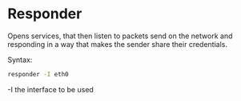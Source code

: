 # Responder

Opens services, that then listen to packets send on the network and responding in a way that makes the sender share their credentials.

Syntax:
```sh
responder -I eth0
```

-I the interface to be used
